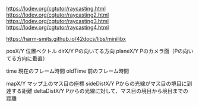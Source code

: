 https://lodev.org/cgtutor/raycasting.html
https://lodev.org/cgtutor/raycasting2.html
https://lodev.org/cgtutor/raycasting3.html
https://lodev.org/cgtutor/raycasting4.html

https://harm-smits.github.io/42docs/libs/minilibx

posX/Y			位置ベクトル
dirX/Y			Pの向いてる方向
planeX/Y		Pのカメラ面（Pの向いてる方向に垂直）

time			現在のフレーム時間
oldTime			前のフレーム時間

mapX/Y			マップ上のマス目の座標
sideDistX/Y		Pからの光線がマス目の境目に到達する距離
deltaDistX/Y	Pからの光線に対して、マス目の境目から境目までの距離
